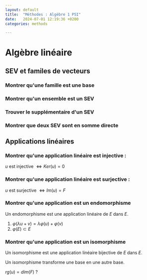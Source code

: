 ```yaml
---
layout: default
title:  "Méthodes : Algèbre 1 PSI"
date:   2024-07-01 12:19:36 +0200
categories: methods

---
```


# Algèbre linéaire

## SEV et familes de vecteurs

### Montrer qu'une famille est une base

### Montrer qu'un ensemble est un SEV

### Trouver le supplémentaire d'un SEV

### Montrer que deux SEV sont en somme directe

## Applications linéaires

### Montrer qu'une application linéaire est injective :

$u$ est injective $\iff Ker(u) = {0}$

### Montrer qu'une application linéaire est surjective :

$u$ est surjective $\iff Im(u) = F$

### Montrer qu'une application est un endomorphisme

Un endomorphisme est une application linéaire de $E$ dans $E$.

1. $\varphi(\lambda u + v) = \lambda \varphi (u) + \varphi (v)$
2. $\varphi (E) \subset E$

### Montrer qu'une application est un isomorphisme

Un isomorphisme est une application linéaire bijective de $E$ dans $E$.

Un isomorphisme transforme une base en une autre base.

$rg(u) = dim(F)$ ?

